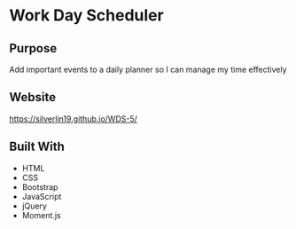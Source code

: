# Work Day Scheduler

## Purpose

Add important events to a daily planner so I can manage my time effectively

## Website

https://silverlin19.github.io/WDS-5/

## Built With

- HTML
- CSS
- Bootstrap
- JavaScript
- jQuery
- Moment.js
